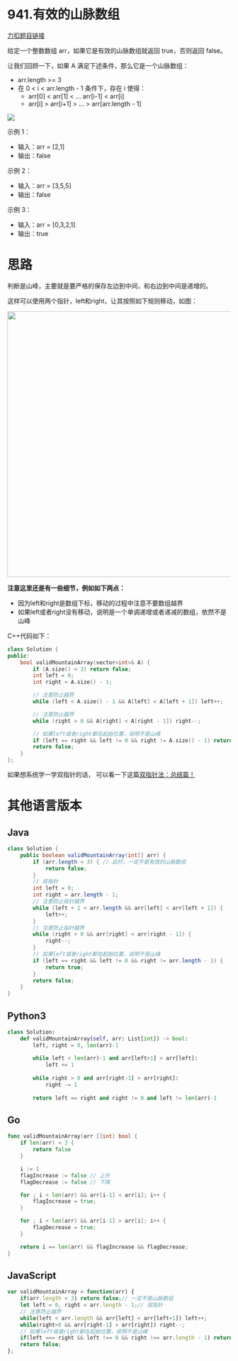 

# 941.有效的山脉数组

[力扣题目链接](https://leetcode-cn.com/problems/valid-mountain-array/)

给定一个整数数组 arr，如果它是有效的山脉数组就返回 true，否则返回 false。

让我们回顾一下，如果 A 满足下述条件，那么它是一个山脉数组：

* arr.length >= 3
* 在 0 < i < arr.length - 1 条件下，存在 i 使得：
    * arr[0] < arr[1] < ... arr[i-1] < arr[i]
    * arr[i] > arr[i+1] > ... > arr[arr.length - 1]

![](https://code-thinking-1253855093.file.myqcloud.com/pics/20210729103604.png)

示例 1：
* 输入：arr = [2,1]
* 输出：false

示例 2：
* 输入：arr = [3,5,5]
* 输出：false

示例 3：
* 输入：arr = [0,3,2,1]
* 输出：true


# 思路

判断是山峰，主要就是要严格的保存左边到中间，和右边到中间是递增的。

这样可以使用两个指针，left和right，让其按照如下规则移动，如图：

<img src='https://code-thinking.cdn.bcebos.com/pics/941.有效的山脉数组.png' width=600> </img></div>

**注意这里还是有一些细节，例如如下两点：**

* 因为left和right是数组下标，移动的过程中注意不要数组越界
* 如果left或者right没有移动，说明是一个单调递增或者递减的数组，依然不是山峰

C++代码如下：

```CPP
class Solution {
public:
    bool validMountainArray(vector<int>& A) {
        if (A.size() < 3) return false;
        int left = 0;
        int right = A.size() - 1;

        // 注意防止越界
        while (left < A.size() - 1 && A[left] < A[left + 1]) left++;

        // 注意防止越界
        while (right > 0 && A[right] < A[right - 1]) right--;

        // 如果left或者right都在起始位置，说明不是山峰
        if (left == right && left != 0 && right != A.size() - 1) return true;
        return false;
    }
};
```

如果想系统学一学双指针的话， 可以看一下这篇[双指针法：总结篇！](https://programmercarl.com/双指针总结.html)

# 其他语言版本

## Java

```java
class Solution {
    public boolean validMountainArray(int[] arr) {
        if (arr.length < 3) { // 此时，一定不是有效的山脉数组
            return false;
        }
        // 双指针
        int left = 0;
        int right = arr.length - 1;
        // 注意防止指针越界
        while (left + 1 < arr.length && arr[left] < arr[left + 1]) {
            left++;
        }
        // 注意防止指针越界
        while (right > 0 && arr[right] < arr[right - 1]) {
            right--;
        }
        // 如果left或者right都在起始位置，说明不是山峰
        if (left == right && left != 0 && right != arr.length - 1) {
            return true;
        }
        return false;
    }
}
```

## Python3

```python
class Solution:
    def validMountainArray(self, arr: List[int]) -> bool:
        left, right = 0, len(arr)-1
        
        while left < len(arr)-1 and arr[left+1] > arr[left]:
            left += 1
        
        while right > 0 and arr[right-1] > arr[right]:
            right -= 1
        
        return left == right and right != 0 and left != len(arr)-1

```

## Go

```go
func validMountainArray(arr []int) bool {
	if len(arr) < 3 {
		return false
	}

	i := 1
	flagIncrease := false // 上升
	flagDecrease := false // 下降

	for ; i < len(arr) && arr[i-1] < arr[i]; i++ {
		flagIncrease = true;
	}

	for ; i < len(arr) && arr[i-1] > arr[i]; i++ {
		flagDecrease = true;
	}

	return i == len(arr) && flagIncrease && flagDecrease;
}
```

## JavaScript

```js
var validMountainArray = function(arr) {
    if(arr.length < 3) return false;// 一定不是山脉数组
    let left = 0, right = arr.length - 1;// 双指针
    // 注意防止越界
    while(left < arr.length && arr[left] < arr[left+1]) left++;
    while(right>0 && arr[right-1] > arr[right]) right--;
    // 如果left或者right都在起始位置，说明不是山峰
    if(left === right && left !== 0 && right !== arr.length - 1) return true;
    return false;
};
```





